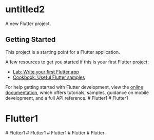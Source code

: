 # untitled2

A new Flutter project.

## Getting Started

This project is a starting point for a Flutter application.

A few resources to get you started if this is your first Flutter project:

- [Lab: Write your first Flutter app](https://docs.flutter.dev/get-started/codelab)
- [Cookbook: Useful Flutter samples](https://docs.flutter.dev/cookbook)

For help getting started with Flutter development, view the
[online documentation](https://docs.flutter.dev/), which offers tutorials,
samples, guidance on mobile development, and a full API reference.
#   F l u t t e r 1  
 # Flutter1
# Flutter1
#   F l u t t e r 1  
 #   F l u t t e r 1  
 #   F l u t t e r 1  
 #   F l u t t e r  
 #   F l u t t e r  
 
